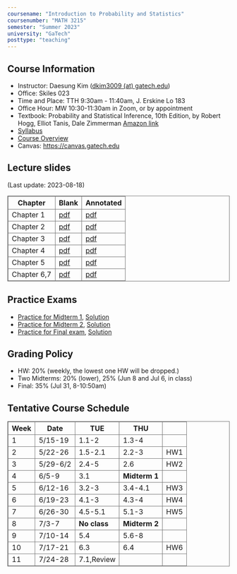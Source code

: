 ```yaml
---
coursename: "Introduction to Probability and Statistics"
coursenumber: "MATH 3215"
semester: "Summer 2023"
university: "GaTech"
posttype: "teaching"
---
```


## Course Information
- Instructor: Daesung Kim ([dkim3009 (at) gatech.edu](mailto:dkim3009@gatech.edu))
- Office: Skiles 023
- Time and Place: TTH 9:30am - 11:40am, J. Erskine Lo 183 
- Office Hour: MW 10:30-11:30am in Zoom, or by appointment 
- Textbook: Probability and Statistical Inference, 10th Edition, by Robert Hogg, Elliot Tanis, Dale Zimmerman [Amazon link](https://www.amazon.com/Probability-Statistical-Inference-10th-Robert/dp/013518939X/ref=sr_1_1?crid=39JDK8C3NXWKO&keywords=Probability+and+Statistical+Inference&qid=1683810320&s=books&sprefix=probability+and+statistical+inference%2Cstripbooks%2C67&sr=1-1)
- [Syllabus](syllabus.pdf)
- [Course Overview](m3215-overview.pdf)
- Canvas: https://canvas.gatech.edu

## Lecture slides
(Last update: 2023-08-18)

| Chapter     | Blank                         | Annotated                 |
| -           | -                             | -                         |
| Chapter 1   | [pdf](m3215-chap1-blank.pdf)  | [pdf](m3215-chap1.pdf)    |
| Chapter 2   | [pdf](m3215-chap2-blank.pdf)  | [pdf](m3215-chap2-1.pdf)  |
| Chapter 3   | [pdf](m3215-chap3-blank.pdf)  | [pdf](m3215-chap3-1.pdf)  |
| Chapter 4   | [pdf](m3215-chap4-blank.pdf)  | [pdf](m3215-chap4.pdf)    |
| Chapter 5   | [pdf](m3215-chap5-blank.pdf)  | [pdf](m3215-chap5-1.pdf)  |
| Chapter 6,7 | [pdf](m3215-chap67-blank.pdf) | [pdf](m3215-chap67-2.pdf) |

## Practice Exams

- [Practice for Midterm 1](m3215-prexam1.pdf), [Solution](m3215-practice1-sol.pdf)
- [Practice for Midterm 2](m3215-prexam2.pdf), [Solution](m3215-prexam2-sol.pdf)
- [Practice for Final exam](m3215-pracfinal.pdf), [Solution](m3215-pracfinal-sol.pdf)

## Grading Policy

- HW: 20% (weekly, the lowest one HW will be dropped.)
- Two Midterms: 20% (lower), 25% (Jun 8 and Jul 6, in class)
- Final: 35% (Jul 31, 8-10:50am)

## Tentative Course Schedule
| Week  | Date           | TUE          | THU           |     |
| -     | -              | -            | -             | -   |
| 1     | 5/15-19        | 1.1-2        | 1.3-4         |     |
| 2     | 5/22-26        | 1.5-2.1      | 2.2-3         | HW1 |
| 3     | 5/29-6/2       | 2.4-5        | 2.6           | HW2 |
| 4     | 6/5-9          | 3.1          | **Midterm 1** |     |
| 5     | 6/12-16        | 3.2-3        | 3.4-4.1       | HW3 |
| 6     | 6/19-23        | 4.1-3        | 4.3-4         | HW4 |
| 7     | 6/26-30        | 4.5-5.1      | 5.1-3         | HW5 |
| 8     | 7/3-7          | **No class** | **Midterm 2** |     |
| 9     | 7/10-14        | 5.4          | 5.6-8         |     |
| 10    | 7/17-21        | 6.3          | 6.4           | HW6 |
| 11    | 7/24-28        | 7.1,Review   |               |     |

<style>
table, th, td {
  border: 1px solid #777;
  border-collapse: collapse;
}
</style>

